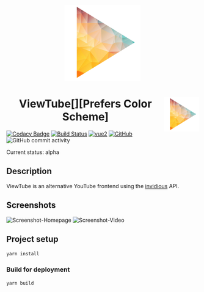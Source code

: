 <p align="center"><a href="https://viewtube.eu" target="_blank" rel="noopener noreferrer"><img width="200" src="images/logo.png" alt="ViewTube logo"></a></p>
<h1 align="center">ViewTube[<img src="images/logo.png" alt="" width="90" height="90" align="right">][Prefers Color Scheme]</h1>

[![Codacy Badge](https://api.codacy.com/project/badge/Grade/3c74d1eff3fe47609a4f889ec1acbdd5)](https://www.codacy.com/manual/mauriceoegerli/viewtube-vue?utm_source=github.com&amp;utm_medium=referral&amp;utm_content=mauriceoegerli/viewtube-vue&amp;utm_campaign=Badge_Grade)
[![Build Status](https://img.shields.io/endpoint.svg?url=https%3A%2F%2Factions-badge.atrox.dev%2Fmauriceoegerli%2Fviewtube-vue%2Fbadge&style=flat)](https://actions-badge.atrox.dev/mauriceoegerli/viewtube-vue/goto)
[![vue2](https://img.shields.io/badge/vue-2.x-brightgreen.svg)](https://vuejs.org/)
[![GitHub](https://img.shields.io/github/license/mauriceoegerli/viewtube-vue)](https://github.com/mauriceoegerli/viewtube-vue)
![GitHub commit activity](https://img.shields.io/github/commit-activity/m/mauriceoegerli/viewtube-vue)

Current status: alpha

## Description
ViewTube is an alternative YouTube frontend using the [invidious](https://github.com/omarroth/invidious) API.

## Screenshots
![Screenshot-Homepage](images/screenshots/lxt1y0mk.bmp)
![Screenshot-Video](images/screenshots/g2ejf7wf.bmp)

## Project setup
```cmd
yarn install
```

### Build for deployment
```cmd
yarn build
```
